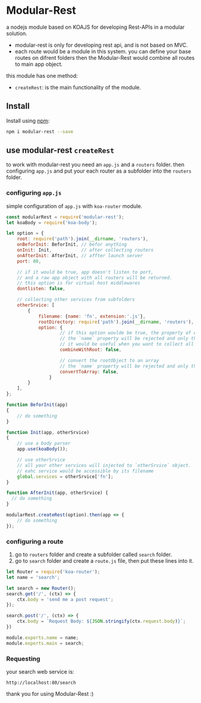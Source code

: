 # Modular-Rest
a nodejs module based on KOAJS for developing Rest-APIs in a modular solution. 
- modular-rest is only for developing rest api, and is not based on MVC.
- each route would be a module in this system. you can define your base routes on difrent folders then the Modular-Rest would combine all routes to main app object.

this module has one method:
- `createRest`: is the main functionality of the module.

## Install 

Install using [npm](https://www.npmjs.com/package/modular-rest):

```sh
npm i modular-rest --save
```

## use modular-rest `createRest`

to work with modular-rest you need an `app.js` and a `routers` folder. then configuring `app.js` and put your each router as a subfolder into the `routers` folder.


### configuring `app.js`
simple configuration of `app.js` with `koa-router` module.

```js
const modularRest = require('modular-rest');
let koaBody = require('koa-body');

let option = {
    root: require('path').join(__dirname, 'routers'),
    onBeforInit: BeforInit, // befor anything
    onInit: Init,           // after collecting routers
    onAfterInit: AfterInit, // affter launch server
    port: 80,

    // if it would be true, app doesn't listen to port,
    // and a raw app object with all routers will be returned.
    // this option is for virtual host middlewares
    dontlisten: false,

    // collecting other services from subfolders
    otherSrvice: [
        {
            filename: {name: 'fn', extension:'.js'},
            rootDirectory: require('path').join(__dirname, 'routers'),
            option: {
                    // if this option woulde be true, the property of each service will be attached to rootObject
                    // the `name` property will be rejected and only the main property of each service would be recognize.
                    // it would be useful when you want to collect all mongoose models in one root object.
                    combineWithRoot: false,

                    // convert the rootObject to an array
                    // the `name` property will be rejected and only the main property of each service would be recognize.
                    convertToArray: false,
                }
        }
    ],
};

function BeforInit(app)
{
    // do something
}

function Init(app, otherSrvice)
{   
    // use a body parser
    app.use(koaBody());

    // use otherSrvice
    // all your other services will injected to `otherSrvice` object.
    // eahc service would be accessible by its filename
    global.services = otherSrvice['fn'];
}

function AfterInit(app, otherSrvice) {
  // do something
}

modularRest.createRest(option).then(app => {
    // do something
});
```

### configuring a route
1. go to `routers` folder and create a subfolder called `search` folder. 
2. go to `search` folder and create a `route.js` file, then put these lines into it.

```js
let Router = require('koa-router');
let name = 'search';

let search = new Router();
search.get('/', (ctx) => {
    ctx.body = 'send me a post request';
});

search.post('/', (ctx) => {
    ctx.body = `Request Body: ${JSON.stringify(ctx.request.body)}`;
})

module.exports.name = name;
module.exports.main = search;
```

### Requesting
your search web service is:
```
http://localhost:80/search
```


thank you for using Modular-Rest :)
